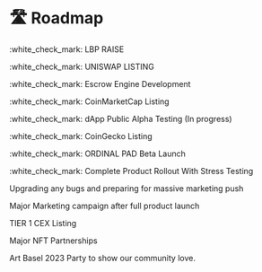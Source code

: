 # 🛣 Roadmap

:white\_check\_mark: LBP RAISE

:white\_check\_mark: UNISWAP LISTING

:white\_check\_mark: Escrow Engine Development

:white\_check\_mark: CoinMarketCap Listing

:white\_check\_mark: dApp Public Alpha Testing (In progress)

:white\_check\_mark: CoinGecko Listing

:white\_check\_mark: ORDINAL PAD Beta Launch

:white\_check\_mark: Complete Product Rollout With Stress Testing

Upgrading any bugs and preparing for massive marketing push

Major Marketing campaign after full product launch

TIER 1 CEX Listing

Major NFT Partnerships

Art Basel 2023 Party to show our community love.
